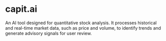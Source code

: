 # capit.ai
An AI tool designed for quantitative stock analysis. It processes historical and real-time market data, such as price and volume, to identify trends and generate advisory signals for user review.
